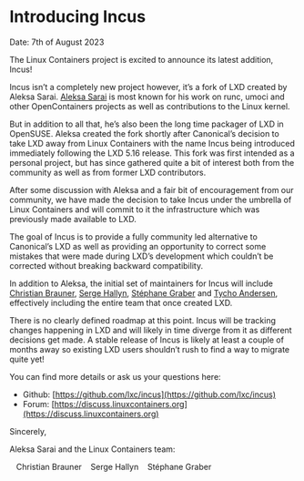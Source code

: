# Introducing Incus
Date: 7th of August 2023

The Linux Containers project is excited to announce its latest addition, Incus!

Incus isn’t a completely new project however, it’s a fork of LXD created by Aleksa Sarai.
[Aleksa Sarai](https://github.com/cyphar) is most known for his work on runc, umoci and other OpenContainers projects as well as contributions to the Linux kernel.

But in addition to all that, he’s also been the long time packager of LXD in OpenSUSE.
Aleksa created the fork shortly after Canonical’s decision to take LXD away from Linux Containers with the name Incus being introduced immediately following the LXD 5.16 release. This fork was first intended as a personal project, but has since gathered quite a bit of interest both from the community as well as from former LXD contributors.


After some discussion with Aleksa and a fair bit of encouragement from our community, we have made the decision to take Incus under the umbrella of Linux Containers and will commit to it the infrastructure which was previously made available to LXD.

The goal of Incus is to provide a fully community led alternative to Canonical’s LXD as well as providing an opportunity to correct some mistakes that were made during LXD’s development which couldn’t be corrected without breaking backward compatibility.

In addition to Aleksa, the initial set of maintainers for Incus will include [Christian Brauner](https://github.com/brauner), [Serge Hallyn](https://github.com/hallyn), [Stéphane Graber](https://github.com/stgraber) and [Tycho Andersen](https://github.com/tych0), effectively including the entire team that once created LXD.

There is no clearly defined roadmap at this point. Incus will be tracking changes happening in LXD and will likely in time diverge from it as different decisions get made.
A stable release of Incus is likely at least a couple of months away so existing LXD users shouldn’t rush to find a way to migrate quite yet!

You can find more details or ask us your questions here:

- Github: [https://github.com/lxc/incus](https://github.com/lxc/incus)
- Forum: [https://discuss.linuxcontainers.org](https://discuss.linuxcontainers.org)

Sincerely,

Aleksa Sarai and the Linux Containers team:

&nbsp;&nbsp;  Christian Brauner
&nbsp;&nbsp;  Serge Hallyn
&nbsp;&nbsp;  Stéphane Graber
